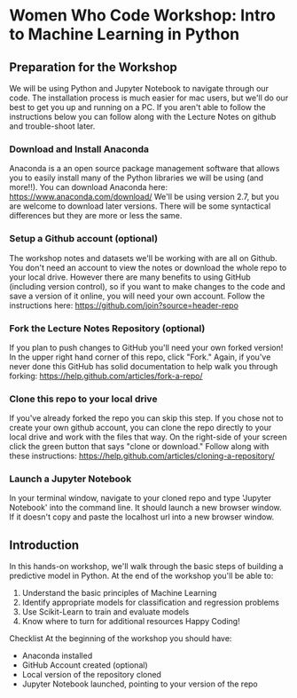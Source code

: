 # Women Who Code Workshop: Intro to Machine Learning in Python

## Preparation for the Workshop
We will be using Python and Jupyter Notebook to navigate through our code. The installation process is much easier for mac users, but we'll do our best to get you up and running on a PC. If you aren't able to follow the instructions below you can follow along with the Lecture Notes on github and trouble-shoot later.

### Download and Install Anaconda
Anaconda is a an open source package management software that allows you to easily install many of the Python libraries we will be using (and more!!).
You can download Anaconda here: https://www.anaconda.com/download/
We'll be using version 2.7, but you are welcome to download later versions. There will be some syntactical differences but they are more or less the same.

### Setup a Github account (optional)
The workshop notes and datasets we'll be working with are all on Github. You don't need an account to view the notes or download the whole repo to your local drive.  However there are many benefits to using GitHub (including version control), so if you want to make changes to the code and save a version of it online, you will need your own account. Follow the instructions here: https://github.com/join?source=header-repo

### Fork the Lecture Notes Repository (optional)
If you plan to push changes to GitHub you'll need your own forked version! In the upper right hand corner of this repo, click "Fork." Again, if you've never done this GitHub has solid documentation to help walk you through forking: https://help.github.com/articles/fork-a-repo/

### Clone this repo to your local drive
If you've already forked the repo you can skip this step. If you chose not to create your own github account, you can clone the repo directly to your local drive and work with the files that way. On the right-side of your screen click the green button that says "clone or download." Follow along with these instructions: https://help.github.com/articles/cloning-a-repository/

### Launch a Jupyter Notebook
In your terminal window, navigate to your cloned repo and type 'Jupyter Notebook' into the command line. It should launch a new browser window. If it doesn't copy and paste the localhost url into a new browser window.

## Introduction
In this hands-on workshop, we'll walk through the basic steps of building a predictive model in Python. At the end of the workshop you'll be able to:
1. Understand the basic principles of Machine Learning
2. Identify appropriate models for classification and regression problems
3. Use Scikit-Learn to train and evaluate models
4. Know where to turn for additional resources
Happy Coding!

Checklist
At the beginning of the workshop you should have:
- Anaconda installed
- GitHub Account created (optional)
- Local version of the repository cloned
- Jupyter Notebook launched, pointing to your version of the repo
